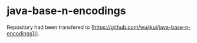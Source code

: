 # java-base-n-encodings
Repository had been transfered to [https://github.com/wujikui/java-base-n-encodings]().
